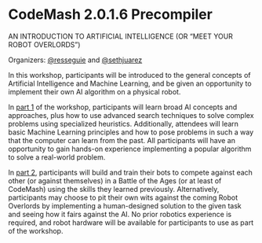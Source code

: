 # CodeMash 2.0.1.6 Precompiler
AN INTRODUCTION TO ARTIFICIAL INTELLIGENCE (OR “MEET YOUR ROBOT OVERLORDS”)

Organizers: [@resseguie](http://www.twitter.com/resseguie) and [@sethjuarez](http://www.twitter.com/sethjuarez)

In this workshop, participants will be introduced to the general concepts of Artificial Intelligence and Machine Learning, and be given an opportunity to implement their own AI algorithm on a physical robot.

In [part 1](https://github.com/sethjuarez/workshop/tree/master/1_AI) of the workshop, participants will learn broad AI concepts and approaches, plus how to use advanced search techniques to solve complex problems using specialized heuristics. Additionally, attendees will learn basic Machine Learning principles and how to pose problems in such a way that the computer can learn from the past. All participants will have an opportunity to gain hands-on experience implementing a popular algorithm to solve a real-world problem.

In [part 2](https://github.com/sethjuarez/workshop/tree/master/2_BOT), participants will build and train their bots to compete against each other (or against themselves) in a Battle of the Ages (or at least of CodeMash) using the skills they learned previously. Alternatively, participants may choose to pit their own wits against the coming Robot Overlords by implementing a human-designed solution to the given task and seeing how it fairs against the AI. No prior robotics experience is required, and robot hardware will be available for participants to use as part of the workshop.
